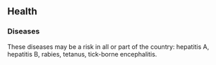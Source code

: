 ## Health

### **Diseases**

These diseases may be a risk in all or part of the country: hepatitis A, hepatitis B, rabies, tetanus, tick-borne encephalitis.